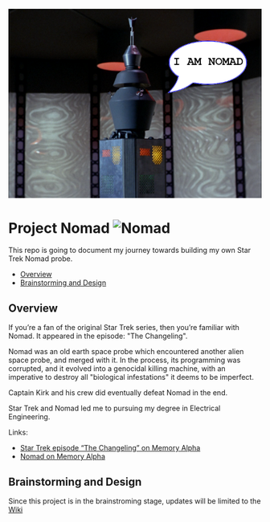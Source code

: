 
![Nomad](images/NOMAD_scaled_whello.png)

# Project Nomad ![Nomad](https://img.shields.io/badge/stage-brainstorming-8A2BE2)

This repo is going to document my journey towards building my own Star Trek Nomad probe.

* [Overview](#overview)
* [Brainstorming and Design](#brainstorming-and-design)

## Overview
If you’re a fan of the original Star Trek series, then you’re familiar with Nomad. It appeared in the episode: "The Changeling".

Nomad was an old earth space probe which encountered another alien space probe, and merged with it. In the process, its programming was corrupted, and it evolved into a genocidal killing machine, with an imperative to destroy all "biological infestations" it deems to be imperfect.

Captain Kirk and his crew did eventually defeat Nomad in the end.

Star Trek and Nomad led me to pursuing my degree in Electrical Engineering.

Links:
- [Star Trek episode “The Changeling” on Memory Alpha](https://memory-alpha.fandom.com/wiki/The_Changeling_(episode))
- [Nomad on Memory Alpha](https://memory-alpha.fandom.com/wiki/Nomad)

## Brainstorming and Design
Since this project is in the brainstroming stage, updates will be limited to the [Wiki](https://github.com/zxeltor/nomad/wiki)
